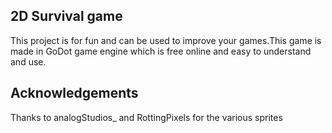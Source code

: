 
## 2D Survival game

This project is for fun and can be used to improve your games.This game is made in GoDot game engine which is free online and easy to understand and use.


## Acknowledgements


Thanks to analogStudios_ and RottingPixels for the various sprites